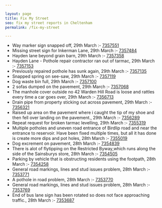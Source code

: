 ```yaml
---

layout: page
title: Fix My Street
seo: fix my street reports in Cheltenham
permalink: /fix-my-street

---
```


<!-- fix_marker starts -->

- Way marker sign snapped off, 29th March :- [7357551](https://www.fixmystreet.com/report/7357551)
- Missing street sign for Inkerman Lane, 29th March :- [7357484](https://www.fixmystreet.com/report/7357484)
- Hayden lane beyond grain barn, 29th March :- [7357358](https://www.fixmystreet.com/report/7357358)
- Hayden Lane - Pothole repair contractor ran out of tarmac, 29th March :- [7357153](https://www.fixmystreet.com/report/7357153)
- Previously repaired pothole has sunk again, 29th March :- [7357135](https://www.fixmystreet.com/report/7357135)
- Snapped spring on see-saw, 29th March :- [7357119](https://www.fixmystreet.com/report/7357119)
- Dog waste bin full, 29th March :- [7357100](https://www.fixmystreet.com/report/7357100)
- 2 sofas dumped on the pavement, 29th March :- [7357068](https://www.fixmystreet.com/report/7357068)
- The manhole cover outside no 42 Warden Hill Road is loose and rattles every time a car goes over, 29th March :- [7356713](https://www.fixmystreet.com/report/7356713)
- Drain pipe from property sticking out across pavement, 29th March :- [7356321](https://www.fixmystreet.com/report/7356321)
- Raised up area on the pavement where i caught the tip of my shoe and then fell over landing on the pavement., 29th March :- [7356289](https://www.fixmystreet.com/report/7356289)
- Repeat request for broken tarmac levelling, 29th March :- [7355319](https://www.fixmystreet.com/report/7355319)
- Multiple potholes and uneven road entrance of Birdlip road and near the entrance to reservoir. Have been fixed multiple times, but all it has done is create more dips and pot holes, 28th March :- [7355019](https://www.fixmystreet.com/report/7355019)
- Dog excrement on pavement, 28th March :- [7354839](https://www.fixmystreet.com/report/7354839)
- There is alot of flytipping on the Restricted Byway,which runs along the side of the Sainsburys store, 28th March :- [7354505](https://www.fixmystreet.com/report/7354505)
- Parking by vehicle that is obstructing residents using the footpath, 28th March :- [7354258](https://www.fixmystreet.com/report/7354258)
- General road markings, lines and stud issues problem, 28th March :- [7353771](https://www.fixmystreet.com/report/7353771)
- A pothole in road problem, 28th March :- [7353770](https://www.fixmystreet.com/report/7353770)
- General road markings, lines and stud issues problem, 28th March :- [7353769](https://www.fixmystreet.com/report/7353769)
- End of bus lane sign has been rotated so does not face approaching traffic., 28th March :- [7353687](https://www.fixmystreet.com/report/7353687)

<!-- fix_marker ends -->